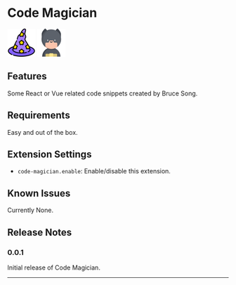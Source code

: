 # Code Magician

<img src='./images/code-magician.png' width='64' height='64' />  <img src='./images/avatar.png' width='64' height='64' />

## Features

Some React or Vue related code snippets created by Bruce Song.

## Requirements

Easy and out of the box.

## Extension Settings

- `code-magician.enable`: Enable/disable this extension.

## Known Issues

Currently None.

## Release Notes

### 0.0.1

Initial release of Code Magician.

---
